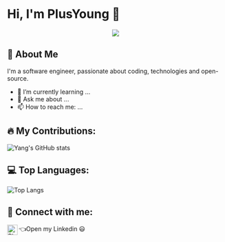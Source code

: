 # Hi, I'm PlusYoung 👋
<div align="center">
  <img  src="https://github-profile-trophy.vercel.app/?username=PlusYoung&theme=flat&row=1&column=2&no-frame=true&no-bg=true&no-followers=true" />
</div>



## 🚀 About Me
I'm a software engineer, passionate about coding, technologies and open-source.

- 🌱 I’m currently learning ...
- 💬 Ask me about ...
- 📫 How to reach me: ...

## 🔥 My Contributions:
![Yang's GitHub stats](https://github-readme-stats.vercel.app/api?username=PlusYoung&show_icons=true&theme=vue&hide=contribs,prs)

## 💻 Top Languages:
![Top Langs](https://github-readme-stats.vercel.app/api/top-langs/?username=PlusYoung&layout=compact&theme=vue)



## 🤝 Connect with me:
[<img align="left" alt="PlusYoung | LinkedIn" width="24px" src="https://cdn.jsdelivr.net/npm/simple-icons@v3/icons/linkedin.svg" />](https://www.linkedin.com/in/yang-y-1b3338238/) 👈Open my Linkedin 😃

